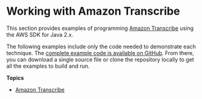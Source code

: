 # Working with Amazon Transcribe<a name="examples-transcribe"></a>

This section provides examples of programming [Amazon Transcribe](http://aws.amazon.com/transcribe/) using the AWS SDK for Java 2\.x\.

The following examples include only the code needed to demonstrate each technique\. The [complete example code is available on GitHub](https://github.com/awsdocs/aws-doc-sdk-examples/tree/master/javav2)\. From there, you can download a single source file or clone the repository locally to get all the examples to build and run\.

**Topics**
+ [Amazon Transcribe](examples-transcribe-bidirectional-streaming.md)